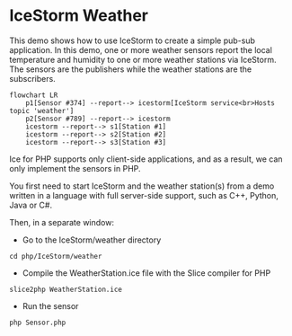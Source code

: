 # IceStorm Weather

This demo shows how to use IceStorm to create a simple pub-sub application. In this demo, one or more weather sensors
report the local temperature and humidity to one or more weather stations via IceStorm. The sensors are the publishers
while the weather stations are the subscribers.

```mermaid
flowchart LR
    p1[Sensor #374] --report--> icestorm[IceStorm service<br>Hosts topic 'weather']
    p2[Sensor #789] --report--> icestorm
    icestorm --report--> s1[Station #1]
    icestorm --report--> s2[Station #2]
    icestorm --report--> s3[Station #3]
```

Ice for PHP supports only client-side applications, and as a result, we can only implement the sensors in PHP.

You first need to start IceStorm and the weather station(s) from a demo written in a language with full server-side
support, such as C++, Python, Java or C#.

Then, in a separate window:

- Go to the IceStorm/weather directory

```shell
cd php/IceStorm/weather
```

- Compile the WeatherStation.ice file with the Slice compiler for PHP

```shell
slice2php WeatherStation.ice
```

- Run the sensor

```shell
php Sensor.php
```
